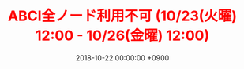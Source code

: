﻿---
layout: ja/event/post
title:  <span style="color:red">ABCI全ノード利用不可 (10/23(火曜) 12:00 - 10/26(金曜) 12:00)</span>
date:   2018-10-22 00:00:00 +0900
showdate: 2018.10.23-26
lang: ja
headline: "1"
categories: "HEADLINE"

outurl: about_abci/info.html
---
